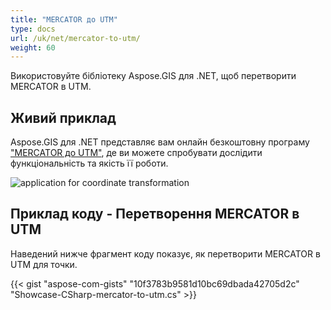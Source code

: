 ```yaml
---
title: "MERCATOR до UTM"
type: docs
url: /uk/net/mercator-to-utm/
weight: 60
---
```


Використовуйте бібліотеку Aspose.GIS для .NET, щоб перетворити MERCATOR в UTM.

## **Живий приклад**

Aspose.GIS для .NET представляє вам онлайн безкоштовну програму ["MERCATOR до UTM"](https://products.aspose.app/gis/transformation/mercator-to-utm), де ви можете спробувати дослідити функціональність та якість її роботи.

![application for coordinate transformation](transform-coordinates.png)

## **Приклад коду - Перетворення MERCATOR в UTM**

Наведений нижче фрагмент коду показує, як перетворити MERCATOR в UTM для точки.

{{< gist "aspose-com-gists" "10f3783b9581d10bc69dbada42705d2c" "Showcase-CSharp-mercator-to-utm.cs" >}}
